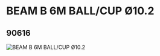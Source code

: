 # BEAM B 6M BALL/CUP Ø10.2
## 90616
![BEAM B 6M BALL/CUP Ø10.2](https://lc-www-live-s.legocdn.com/media/bricks/5/2/4593562.jpg)